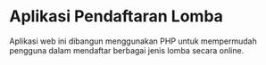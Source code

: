 # Aplikasi Pendaftaran Lomba  
Aplikasi web ini dibangun menggunakan PHP untuk mempermudah pengguna dalam mendaftar berbagai jenis lomba secara online. 
